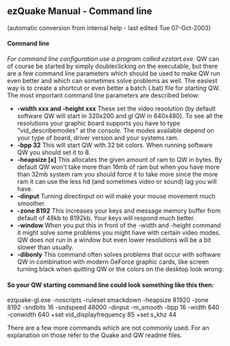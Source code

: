 ## ezQuake Manual - Command line
(automatic conversion from internal help - last edited Tue 07-Oct-2003)

#### Command line


_For command line configuration use a program called ezstart.exe_. QW can of course be started by simply doubleclicking on the executable, but there are a few command line parameters which should be used to make QW run even better and which can sometimes solve problems as well. The easiest way is to create a shortcut or even better a batch (.bat) file for starting QW. The most important command line parameters are described below:

- **-width xxx and -height xxx** These set the video resolution (by default software QW will start in 320x200 and gl QW in 640x480). To see all the resolutions your graphic board supports you have to type "vid_describemodes" at the console. The modes available depend on your type of board, driver version and your systems ram.
- **-bpp 32** This will start QW with 32 bit colors. When running software QW you should set it to 8.
- **-heapsize [x]** This allocates the given amount of ram to QW in bytes. By default QW won't take more than 16mb of ram but when you have more than 32mb system ram you should force it to take more since the more ram it can use the less hd (and sometimes video or sound) lag you will have.
- **-dinput** Turning directinput on will make your mouse movement much smoother.
- **-zone 8192** This increases your keys and message memory buffer from default of 48kb to 8192kb. Your keys will respond much better.
- **-window** When you put this in front of the -width and -height command it might solve some problems you might have with certain video modes. QW does not run in a window but even lower resolutions will be a bit slower than usually.
- **-dibonly** This command often solves problems that occur with software QW in combination with modern GeForce graphic cards, like screen turning black when quitting QW or the colors on the desktop look wrong.

#### So your QW starting command line could look something like this then:

ezquake-gl.exe -noscripts -ruleset smackdown -heapsize 81920 -zone 8192 -sndbits 16 -sndspeed 48000 -dinput -m_smooth -bpp 16 -width 640 -conwidth 640 +set vid_displayfrequency 85 +set s_khz 44

There are a few more commands which are not commonly used. For an explanation on those refer to the Quake and QW readme files.
